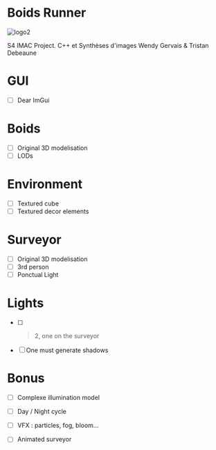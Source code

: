 # Boids Runner

![logo2](https://user-images.githubusercontent.com/103901906/235306484-9bbb9bfd-bf6a-4083-b89f-03d63e31dd5b.png)


S4 IMAC Project. C++ et Synthèses d'images
Wendy Gervais & Tristan Debeaune

# GUI
- [ ] Dear ImGui  

# Boids
- [ ] Original 3D modelisation  
- [ ] LODs

# Environment
- [ ] Textured cube  
- [ ] Textured decor elements  

# Surveyor
- [ ] Original 3D modelisation  
- [ ] 3rd person  
- [ ] Ponctual Light

# Lights
- [ ] > 2, one on the surveyor  
- [ ] One must generate shadows

# Bonus
- [ ] Complexe illumination model  
- [ ] Day / Night cycle  
- [ ] VFX : particles, fog, bloom...  
- [ ] Animated surveyor

